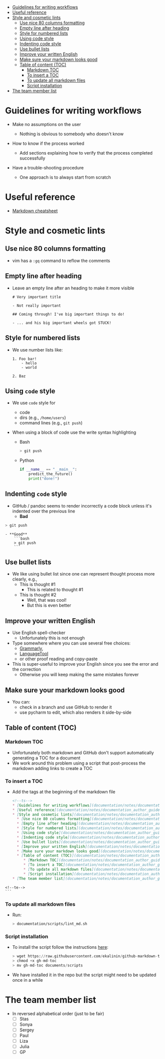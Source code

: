 <!--ts-->
   * [Guidelines for writing workflows](documentation/notes/documentation_author_guidelines.md#guidelines-for-writing-workflows)
   * [Useful reference](documentation/notes/documentation_author_guidelines.md#useful-reference)
   * [Style and cosmetic lints](documentation/notes/documentation_author_guidelines.md#style-and-cosmetic-lints)
      * [Use nice 80 columns formatting](documentation/notes/documentation_author_guidelines.md#use-nice-80-columns-formatting)
      * [Empty line after heading](documentation/notes/documentation_author_guidelines.md#empty-line-after-heading)
      * [Style for numbered lists](documentation/notes/documentation_author_guidelines.md#style-for-numbered-lists)
      * [Using code style](documentation/notes/documentation_author_guidelines.md#using-code-style)
      * [Indenting code style](documentation/notes/documentation_author_guidelines.md#indenting-code-style)
      * [Use bullet lists](documentation/notes/documentation_author_guidelines.md#use-bullet-lists)
      * [Improve your written English](documentation/notes/documentation_author_guidelines.md#improve-your-written-english)
      * [Make sure your markdown looks good](documentation/notes/documentation_author_guidelines.md#make-sure-your-markdown-looks-good)
      * [Table of content (TOC)](documentation/notes/documentation_author_guidelines.md#table-of-content-toc)
         * [Markdown TOC](documentation/notes/documentation_author_guidelines.md#markdown-toc)
         * [To insert a TOC](documentation/notes/documentation_author_guidelines.md#to-insert-a-toc)
         * [To update all markdown files](documentation/notes/documentation_author_guidelines.md#to-update-all-markdown-files)
         * [Script installation](documentation/notes/documentation_author_guidelines.md#script-installation)
   * [The team member list](documentation/notes/documentation_author_guidelines.md#the-team-member-list)

<!-- Added by: saggese, at: Sat Oct 19 19:38:38 EDT 2019 -->

<!--te-->

# Guidelines for writing workflows

- Make no assumptions on the user
    - Nothing is obvious to somebody who doesn't know

- How to know if the process worked
    - Add sections explaining how to verify that the process completed
      successfully

- Have a trouble-shooting procedure
    - One approach is to always start from scratch

# Useful reference
- [Markdown cheatsheet](https://github.com/adam-p/markdown-here/wiki/Markdown-Cheatsheet)

# Style and cosmetic lints

## Use nice 80 columns formatting
- vim has a `:gq` command to reflow the comments

## Empty line after heading
- Leave an empty line after an heading to make it more visible
    ```
    # Very important title

    - Not really important

    ## Coming through! I've big important things to do!

    - ... and his big important wheels got STUCK!
    ```

## Style for numbered lists
- We use number lists like:
    ```
    1. Foo bar!
        - hello
        - world
        
    2. Baz
    ```

## Using `code` style
- We use `code` style for
    - code
    - dirs (e.g., `/home/users`)
    - command lines (e.g., `git push`)

- When using a block of code use the write syntax highlighting
    - Bash
        ```bash
        > git push
        ```
    - Python
        ```python
        if __name__ == "__main__":
            predict_the_future()
            print("done!")
        ```

## Indenting `code` style

- GitHub / pandoc seems to render incorrectly a code block unless it's indented
  over the previous line
    - **Bad**
```bash
> git push
```
    - **Good**
        ```bash
        > git push
        ```

## Use bullet lists
- We like using bullet list since one can represent thought process more clearly,
  e.g.,
    - This is thought #1
        - This is related to thought #1
    - This is thought #2
        - Well, that was cool!
        - But this is even better

## Improve your written English
- Use English spell-checker
    - Unfortunately this is not enough
- Type somewhere where you can use several free choices:
    - [Grammarly](www.grammarly.com),
    - [LanguageTool](https://www.languagetool.org)
    - or other proof reading
  and copy-paste
- This is super-useful to improve your English since you see the error and the
  correction
    - Otherwise you will keep making the same mistakes forever

## Make sure your markdown looks good
- You can:
    - check in a branch and use GitHub to render it
    - use pycharm to edit, which also renders it side-by-side

## Table of content (TOC)

### Markdown TOC
- Unfortunately both markdown and GitHub don't support automatically generating a
  TOC for a document
- We work around this problem using a script that post-process the markdown
  adding links to create a TOC

### To insert a TOC
- Add the tags at the beginning of the markdown file
    ```markdown
    <!--ts-->
   * [Guidelines for writing workflows](documentation/notes/documentation_author_guidelines.md#guidelines-for-writing-workflows)
   * [Useful reference](documentation/notes/documentation_author_guidelines.md#useful-reference)
   * [Style and cosmetic lints](documentation/notes/documentation_author_guidelines.md#style-and-cosmetic-lints)
      * [Use nice 80 columns formatting](documentation/notes/documentation_author_guidelines.md#use-nice-80-columns-formatting)
      * [Empty line after heading](documentation/notes/documentation_author_guidelines.md#empty-line-after-heading)
      * [Style for numbered lists](documentation/notes/documentation_author_guidelines.md#style-for-numbered-lists)
      * [Using code style](documentation/notes/documentation_author_guidelines.md#using-code-style)
      * [Indenting code style](documentation/notes/documentation_author_guidelines.md#indenting-code-style)
      * [Use bullet lists](documentation/notes/documentation_author_guidelines.md#use-bullet-lists)
      * [Improve your written English](documentation/notes/documentation_author_guidelines.md#improve-your-written-english)
      * [Make sure your markdown looks good](documentation/notes/documentation_author_guidelines.md#make-sure-your-markdown-looks-good)
      * [Table of content (TOC)](documentation/notes/documentation_author_guidelines.md#table-of-content-toc)
         * [Markdown TOC](documentation/notes/documentation_author_guidelines.md#markdown-toc)
         * [To insert a TOC](documentation/notes/documentation_author_guidelines.md#to-insert-a-toc)
         * [To update all markdown files](documentation/notes/documentation_author_guidelines.md#to-update-all-markdown-files)
         * [Script installation](documentation/notes/documentation_author_guidelines.md#script-installation)
   * [The team member list](documentation/notes/documentation_author_guidelines.md#the-team-member-list)

<!-- Added by: saggese, at: Sat Oct 19 19:38:38 EDT 2019 -->

    <!--te-->
    ```

### To update all markdown files
- Run:
    ```bash
    > documentation/scripts/lint_md.sh
    ```

### Script installation 
- To install the script follow the instructions
  [here](https://github.com/ekalinin/github-markdown-toc):
    ```python
    > wget https://raw.githubusercontent.com/ekalinin/github-markdown-toc/master/gh-md-toc
    > chmod +x gh-md-toc
    > mv gh-md-toc documents/scripts
    ```

- We have installed it in the repo but the script might need to be updated once
  in a while

# The team member list
- In reversed alphabetical order (just to be fair)
    - [ ] Stas
    - [ ] Sonya
    - [ ] Sergey
    - [ ] Paul
    - [ ] Liza
    - [ ] Julia
    - [ ] GP
